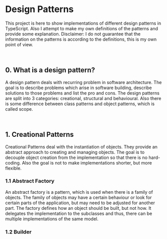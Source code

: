 # Design Patterns

This project is here to show implementations of different design patterns in TypeScript. Also I attempt to make my own definitions of the patterns and provide some explanation. Disclaimer: I do not guarantee that the information on the patterns is according to the definitions, this is my own point of view.

<br>

## 0. What is a design pattern?

A design pattern deals with recurring problem in software architecture. The goal is to describe problems which arise in software building, describe solutions to those problems and list the pro and cons. The design patterns are split into 3 categories: creational, structural and behavioural. Also there is some difference between class patterns and object patterns, which is called scope.

<br>

## 1. Creational Patterns

Creational Patterns deal with the instantiation of objects. They provide an abstract approach to creating and managing objects. The goal is to decouple object creation from the implementation so that there is no hard-coding. Also the goal is not to make implementations shorter, but more flexible.

### 1.1 Abstract Factory

An abstract factory is a pattern, which is used when there is a family of objects. The family of objects may have a certain behaviour or look for certain parts of the application, but may need to be adjusted for another part. The factory defines how an object should be built, but not how. It delegates the implementation to the subclasses and thus, there can be multiple implementations of the same model.

### 1.2 Builder


